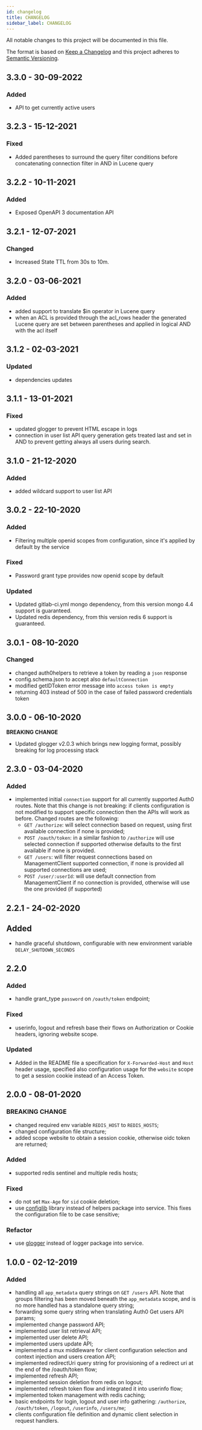 ```yaml
---
id: changelog
title: CHANGELOG
sidebar_label: CHANGELOG
---
```

All notable changes to this project will be documented in this file.

The format is based on [Keep a Changelog](http://keepachangelog.com/en/1.0.0/)
and this project adheres to [Semantic Versioning](http://semver.org/spec/v2.0.0.html).

## 3.3.0 - 30-09-2022

### Added

- API to get currently active users

## 3.2.3 - 15-12-2021

### Fixed

- Added parentheses to surround the query filter conditions before concatenating connection filter in AND in Lucene query

## 3.2.2 - 10-11-2021

### Added

- Exposed OpenAPI 3 documentation API

## 3.2.1 - 12-07-2021

### Changed

- Increased State TTL from 30s to 10m.

## 3.2.0 - 03-06-2021

### Added

- added support to translate $in operator in Lucene query
- when an ACL is provided through the acl_rows header the generated Lucene query are set between parentheses and applied in logical AND with the acl itself

## 3.1.2 - 02-03-2021

### Updated

- dependencies updates

## 3.1.1 - 13-01-2021

### Fixed

- updated glogger to prevent HTML escape in logs
- connection in user list API query generation gets treated last and set in AND to prevent getting always all users during search.

## 3.1.0 - 21-12-2020

### Added

- added wildcard support to user list API

## 3.0.2 - 22-10-2020

### Added

- Filtering multiple openid scopes from configuration, since it's applied by default by the service

### Fixed

- Password grant type provides now openid scope by default

### Updated

- Updated gitlab-ci.yml mongo dependency, from this version mongo 4.4 support is guaranteed.
- Updated redis dependency, from this version redis 6 support is guaranteed.

## 3.0.1 - 08-10-2020

### Changed

- changed auth0helpers to retrieve a token by reading a `json` response
- config.schema.json to accept also `defaultConnection`
- modified getIDToken error message into `access token is empty`
- returning 403 instead of 500 in the case of failed password credentials token

## 3.0.0 - 06-10-2020

**BREAKING CHANGE**

- Updated glogger v2.0.3 which brings new logging format, possibly breaking for log processing stack

## 2.3.0 - 03-04-2020

### Added

- implemented initial `connection` support for all currently supported Auth0 routes. Note that this change is not breaking: if clients configuration is not modified to support specific connection then the APIs will work as before.
  Changed routes are the following:
  - `GET /authorize`: will select connection based on request, using first available connection if none is provided;
  - `POST /oauth/token`: in a similar fashion to `/authorize` will use selected connection if supported otherwise defaults to the first available if none is provided.
  - `GET /users`: will filter request connections based on ManagementClient supported connection, if none is provided all supported connections are used;
  - `POST /user/:userId`: will use default connection from ManagementClient if no connection is provided, otherwise will use the one provided (if supported)

## 2.2.1 - 24-02-2020

## Added

- handle graceful shutdown, configurable with new environment variable `DELAY_SHUTDOWN_SECONDS`

## 2.2.0

### Added

- handle grant_type `password` on `/oauth/token` endpoint;

### Fixed

- userinfo, logout and refresh base their flows on Authorization or Cookie headers, ignoring website scope.

### Updated

- Added in the README file a specification for `X-Forwarded-Host` and `Host` header usage, specified also configuration usage for the `website` scope to get a session cookie instead of an Access Token.

## 2.0.0 - 08-01-2020

### BREAKING CHANGE

- changed required env variable `REDIS_HOST` to `REDIS_HOSTS`;
- changed configuration file structure;
- added scope website to obtain a session cookie, otherwise oidc token are returned;

### Added

- supported redis sentinel and multiple redis hosts;

### Fixed

- do not set `Max-Age` for `sid` cookie deletion;
- use [configlib](https://github.com/mia-platform/configlib) library instead of helpers package into service. This fixes the configuration file to be case sensitive;

### Refactor

- use [glogger](https://github.com/mia-platform/glogger) instead of logger package into service.

## 1.0.0 - 02-12-2019

### Added

- handling all `app_metadata` query strings on `GET /users` API. Note that groups filtering has been moved beneath the `app_metadata` scope, and is no more handled has a standalone query string;
- forwarding some query string when translating Auth0 Get users API params;
- implemented change password API;
- implemented user list retrieval API;
- implemented user delete API;
- implemented users update API;
- implemented a mux middleware for client configuration selection and context injection and users creation API;
- implemented redirectUri query string for provisioning of a redirect uri at the end of the /oauth/token flow;
- implemented refresh API;
- implemented session deletion from redis on logout;
- implemented refresh token flow and integrated it into userinfo flow;
- implemented token management with redis caching;
- basic endpoints for login, logout and user info gathering: `/authorize`, `/oauth/token`, `/logout`, `/userinfo`, `/users/me`;
- clients configuration file definition and dynamic client selection in request handlers.
